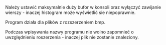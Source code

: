 Należy ustawić maksymalnie duży bufor w konsoli oraz wyłączyć zawijanie wierszy - inaczej histogram może wyświetlić sie niepoprawnie.

Program działa dla plików z rozszerzeniem bmp.

Podczas wpisywania nazwy programu nie wolno zapomnieć o uwzględnieniu roszerzenia - inaczej plik nie zostanie znaleziony.
